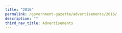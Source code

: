 ```yaml
---
title: "2016"
permalink: /government-gazette/advertisements/2016/
description: ""
third_nav_title: Advertisements
---
```

